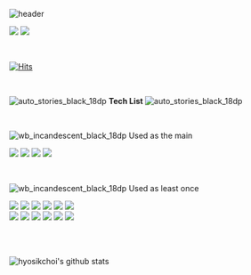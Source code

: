 ![header](https://capsule-render.vercel.app/api?type=egg&text=Welcome&fontSize=70&fontAlignY=30&animation=fadeIn&desc=hyosikchoi%27s%20github&height=200&descSize=20&descAlign=57&descAlignY=47&color=gradient)

  
<a href="https://hyosikchoi.tistory.com/" target="_blank"><img src="https://img.shields.io/badge/DevBlog-3884FF?style=flat-square&logo=Blogger&logoColor=white"/></a>
<a href="https://github.com/hyosikchoi" target="_blank"><img src="https://img.shields.io/badge/GitHub-181717?style=flat-square&logo=GitHub&logoColor=white"/></a>

<br/>

[![Hits](https://hits.seeyoufarm.com/api/count/incr/badge.svg?url=https%3A%2F%2Fgithub.com%2Fhyosikchoi%2Fhit-counter&count_bg=%2379C83D&title_bg=%23555555&icon=&icon_color=%23E7E7E7&title=hits&edge_flat=false)](https://hits.seeyoufarm.com)

<br/>

![auto_stories_black_18dp](https://user-images.githubusercontent.com/56852682/183002228-1339ccac-486e-4f05-abd2-ab62170ff2b8.svg) **Tech List** ![auto_stories_black_18dp](https://user-images.githubusercontent.com/56852682/183002228-1339ccac-486e-4f05-abd2-ab62170ff2b8.svg)


<br/>


![wb_incandescent_black_18dp](https://user-images.githubusercontent.com/56852682/183002549-221b14f1-6b84-48b8-a943-5b06aa13fdd6.svg) Used as the main


<img src="https://img.shields.io/badge/Kotlin-7F52FF?style=for-the-badge&logo=Kotlin&logoColor=white"/> <img src="https://img.shields.io/badge/Java-0094F5?style=for-the-badge&logo=Java&logoColor=white"/> <img src="https://img.shields.io/badge/Android-3DDC84?style=for-the-badge&logo=Android&logoColor=white"/> <img src="https://img.shields.io/badge/Android Studio-3DDC84?style=for-the-badge&logo=Android Studio&logoColor=white"/>  

<br/>

![wb_incandescent_black_18dp](https://user-images.githubusercontent.com/56852682/183002549-221b14f1-6b84-48b8-a943-5b06aa13fdd6.svg) Used as least once  

<img src="https://img.shields.io/badge/JavaScript-F7DF1E?style=for-the-badge&logo=JavaScript&logoColor=black"/> <img src="https://img.shields.io/badge/MySQL-4479A1?style=for-the-badge&logo=MySQL&logoColor=white"/> <img src="https://img.shields.io/badge/Spring Boot-6DB33F?style=for-the-badge&logo=Spring Boot&logoColor=white"/> 
<img src="https://img.shields.io/badge/React-61DAFB?style=for-the-badge&logo=React&logoColor=black"/> <img src="https://img.shields.io/badge/Slack-4A154B?style=for-the-badge&logo=Slack&logoColor=white"/> <img src="https://img.shields.io/badge/Jira-0052CC?style=for-the-badge&logo=Jira&logoColor=white"/>  
<img src="https://img.shields.io/badge/Notion-000000?style=for-the-badge&logo=Notion&logoColor=white"/> <img src="https://img.shields.io/badge/Git-F05032?style=for-the-badge&logo=Git&logoColor=white"/> <img src="https://img.shields.io/badge/GitHub-181717?style=for-the-badge&logo=GitHub&logoColor=white"/> <img src="https://img.shields.io/badge/GitLab-FC6D26?style=for-the-badge&logo=GitLab&logoColor=white"/> <img src="https://img.shields.io/badge/GraphQL-E10098?style=for-the-badge&logo=GraphQL&logoColor=white"/> <img src="https://img.shields.io/badge/Asana-273347?style=for-the-badge&logo=Asana&logoColor=white"/>

<br/>
<br/>

![hyosikchoi's github stats](https://github-readme-stats.vercel.app/api?username=hyosikchoi&show_icons=true)
